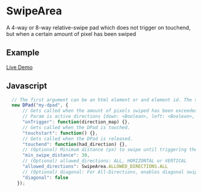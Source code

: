 # SwipeArea

A 4-way or 8-way relative-swipe pad which does not trigger on touchend, but when a certain
amount of pixel has been swiped

## Example

[Live Demo](https://rawgit.com/AirConsole/airconsole-controls/master/examples/swipe-area.html)

## Javascript

```javascript
  // The first argument can be an html element or and element id. The second argument are options.
  new DPad("my-dpad", {
      // Gets called when the amount of pixels swiped has been exceeded
      // Param is active directions {down: <Boolean>, left: <Boolean>, up: <Boolean>, right: <Boolean>}
      "onTrigger": function(direction_map) {},
      // Gets called when the DPad is touched.
      "touchstart": function() {},
      // Gets called when the DPad is released.
      "touchend": function(had_direction) {},
      // (Optional) Minimum distance (px) to swipe until triggering the onTrigger function
      "min_swipe_distance": 30,
      // (Optional) allowed_directions: ALL, HORIZONTAL or VERTICAL
      "allowed_directions": SwipeArea.ALLOWED_DIRECTIONS.ALL
      // (Optional) diagonal: For All-Directions, enables diagonal swipe detection
      "diagonal": false
    });
```
